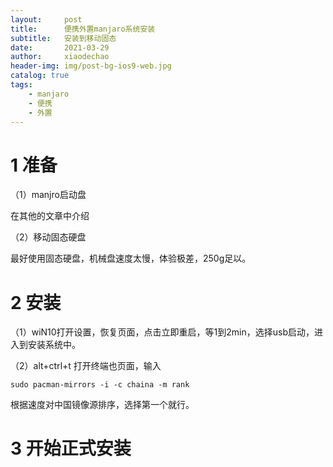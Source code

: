 ```yaml
---
layout:     post
title:      便携外置manjaro系统安装
subtitle:   安装到移动固态
date:       2021-03-29
author:     xiaodechao
header-img: img/post-bg-ios9-web.jpg
catalog: true
tags:
    - manjaro
    - 便携
    - 外置
---
```


# 1 准备 #

（1）manjro启动盘
  
在其他的文章中介绍

（2）移动固态硬盘

最好使用固态硬盘，机械盘速度太慢，体验极差，250g足以。

# 2 安装 #

（1）wiN10打开设置，恢复页面，点击立即重启，等1到2min，选择usb启动，进入到安装系统中。

（2）alt+ctrl+t 打开终端也页面，输入

    sudo pacman-mirrors -i -c chaina -m rank 

根据速度对中国镜像源排序，选择第一个就行。

# 3 开始正式安装 #

